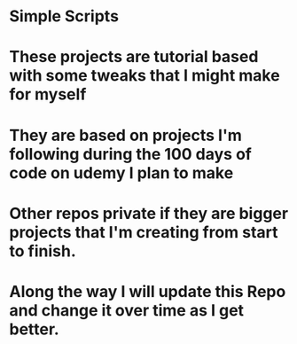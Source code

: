 # Simple Scripts 
# These projects are tutorial based with some tweaks that I might make for myself 

# They are based on projects I'm following during the 100 days of code on udemy I plan to make 

# Other repos private if they are bigger projects that I'm creating from start to finish. 

# Along the way I will update this Repo and change it over time as I get better. 

